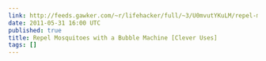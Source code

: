 ```yaml
---
link: http://feeds.gawker.com/~r/lifehacker/full/~3/U0mvutYKuLM/repel-mosquitoes-with-a-bubble-machine
date: 2011-05-31 16:00 UTC
published: true
title: Repel Mosquitoes with a Bubble Machine [Clever Uses]
tags: []
---
```



